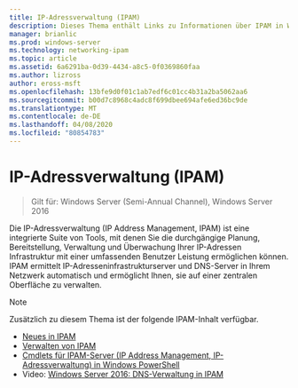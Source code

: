 ```yaml
---
title: IP-Adressverwaltung (IPAM)
description: Dieses Thema enthält Links zu Informationen über IPAM in Windows Server 2016.
manager: brianlic
ms.prod: windows-server
ms.technology: networking-ipam
ms.topic: article
ms.assetid: 6a6291ba-0d39-4434-a8c5-0f0369860faa
ms.author: lizross
author: eross-msft
ms.openlocfilehash: 13bfe9d0f01c1ab7edf6c01cc4b31a2ba5062aa6
ms.sourcegitcommit: b00d7c8968c4adc8f699dbee694afe6ed36bc9de
ms.translationtype: MT
ms.contentlocale: de-DE
ms.lasthandoff: 04/08/2020
ms.locfileid: "80854783"
---
```

# <a name="ip-address-management-ipam"></a>IP-Adressverwaltung (IPAM)

> Gilt für: Windows Server (Semi-Annual Channel), Windows Server 2016

Die IP-Adressverwaltung (IP Address Management, IPAM) ist eine integrierte Suite von Tools, mit denen Sie die durchgängige Planung, Bereitstellung, Verwaltung und Überwachung Ihrer IP-Adressen Infrastruktur mit einer umfassenden Benutzer Leistung ermöglichen können. IPAM ermittelt IP-Adresseninfrastrukturserver und DNS-Server in Ihrem Netzwerk automatisch und ermöglicht Ihnen, sie auf einer zentralen Oberfläche zu verwalten.

> [!NOTE]
> Zusätzlich zu diesem Thema ist der folgende IPAM-Inhalt verfügbar.
>
> - [Neues in IPAM](../../technologies/ipam/What-s-New-in-IPAM.md)
> - [Verwalten von IPAM](../../technologies/ipam/Manage-IPAM.md)
> - [Cmdlets für IPAM-Server (IP Address Management, IP-Adressverwaltung) in Windows PowerShell](https://docs.microsoft.com/powershell/module/ipamserver/?view=win10-ps)
> - Video: [Windows Server 2016: DNS-Verwaltung in IPAM](https://channel9.msdn.com/Blogs/windowsserver/Windows-Server-2016-DNS-management-in-IPAM)
